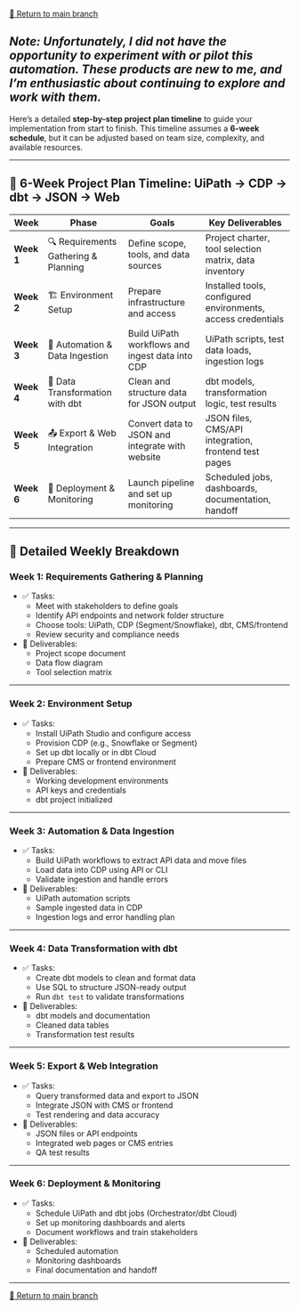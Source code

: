 [📄 Return to main branch](https://github.com/rhorn-rm-gh/rhorn-rm-app-project/blob/main/README-Main.md)

## _Note: Unfortunately, I did not have the opportunity to experiment with or pilot this automation. These products are new to me, and I’m enthusiastic about continuing to explore and work with them._

Here’s a detailed **step-by-step project plan timeline** to guide your implementation from start to finish. This timeline assumes a **6-week schedule**, but it can be adjusted based on team size, complexity, and available resources.

---

## 📅 6-Week Project Plan Timeline: UiPath → CDP → dbt → JSON → Web

| **Week** | **Phase** | **Goals** | **Key Deliverables** |
|----------|-----------|-----------|-----------------------|
| **Week 1** | 🔍 Requirements Gathering & Planning | Define scope, tools, and data sources | Project charter, tool selection matrix, data inventory |
| **Week 2** | 🏗️ Environment Setup | Prepare infrastructure and access | Installed tools, configured environments, access credentials |
| **Week 3** | 🔄 Automation & Data Ingestion | Build UiPath workflows and ingest data into CDP | UiPath scripts, test data loads, ingestion logs |
| **Week 4** | 🧪 Data Transformation with dbt | Clean and structure data for JSON output | dbt models, transformation logic, test results |
| **Week 5** | 📤 Export & Web Integration | Convert data to JSON and integrate with website | JSON files, CMS/API integration, frontend test pages |
| **Week 6** | 🚀 Deployment & Monitoring | Launch pipeline and set up monitoring | Scheduled jobs, dashboards, documentation, handoff |

---

## 🧭 Detailed Weekly Breakdown

### **Week 1: Requirements Gathering & Planning**
- ✅ Tasks:
  - Meet with stakeholders to define goals
  - Identify API endpoints and network folder structure
  - Choose tools: UiPath, CDP (Segment/Snowflake), dbt, CMS/frontend
  - Review security and compliance needs
- 📌 Deliverables:
  - Project scope document
  - Data flow diagram
  - Tool selection matrix

---

### **Week 2: Environment Setup**
- ✅ Tasks:
  - Install UiPath Studio and configure access
  - Provision CDP (e.g., Snowflake or Segment)
  - Set up dbt locally or in dbt Cloud
  - Prepare CMS or frontend environment
- 📌 Deliverables:
  - Working development environments
  - API keys and credentials
  - dbt project initialized

---

### **Week 3: Automation & Data Ingestion**
- ✅ Tasks:
  - Build UiPath workflows to extract API data and move files
  - Load data into CDP using API or CLI
  - Validate ingestion and handle errors
- 📌 Deliverables:
  - UiPath automation scripts
  - Sample ingested data in CDP
  - Ingestion logs and error handling plan

---

### **Week 4: Data Transformation with dbt**
- ✅ Tasks:
  - Create dbt models to clean and format data
  - Use SQL to structure JSON-ready output
  - Run `dbt test` to validate transformations
- 📌 Deliverables:
  - dbt models and documentation
  - Cleaned data tables
  - Transformation test results

---

### **Week 5: Export & Web Integration**
- ✅ Tasks:
  - Query transformed data and export to JSON
  - Integrate JSON with CMS or frontend
  - Test rendering and data accuracy
- 📌 Deliverables:
  - JSON files or API endpoints
  - Integrated web pages or CMS entries
  - QA test results

---

### **Week 6: Deployment & Monitoring**
- ✅ Tasks:
  - Schedule UiPath and dbt jobs (Orchestrator/dbt Cloud)
  - Set up monitoring dashboards and alerts
  - Document workflows and train stakeholders
- 📌 Deliverables:
  - Scheduled automation
  - Monitoring dashboards
  - Final documentation and handoff

---

[📄 Return to main branch](https://github.com/rhorn-rm-gh/rhorn-rm-app-project/blob/main/README-Main.md)
